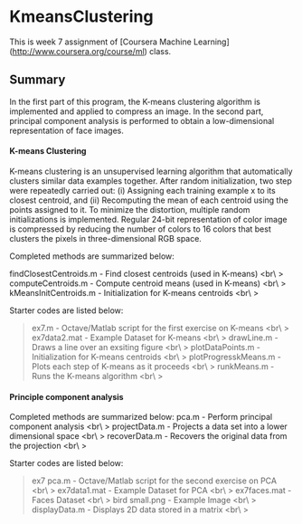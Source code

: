 KmeansClustering
================

This is week 7 assignment of [Coursera Machine Learning] (http://www.coursera.org/course/ml) class.

Summary
------
In the first part of this program, the K-means clustering algorithm is implemented and applied to compress an image. In the second part, principal component analysis is performed to obtain a low-dimensional representation of face images.

#### K-means Clustering

K-means clustering is an unsupervised learning algorithm that automatically clusters similar data examples together. After random initialization, two step were repeatedly carried out: (i) Assigning each training example x to its closest centroid, and (ii) Recomputing the mean of each centroid using the points assigned to it. To minimize the distortion, multiple random initializations is implemented. Regular 24-bit representation of color image is compressed by reducing the number of colors to 16 colors that best clusters the pixels in three-dimensional RGB space.


Completed methods are summarized below:

 findClosestCentroids.m - Find closest centroids (used in K-means) <br\ >
 computeCentroids.m - Compute centroid means (used in K-means) <br\ >
 kMeansInitCentroids.m - Initialization for K-means centroids <br\ >

Starter codes are listed below:
> ex7.m - Octave/Matlab script for the first exercise on K-means <br\ >
> ex7data2.mat - Example Dataset for K-means <br\ >
> drawLine.m - Draws a line over an exsiting figure <br\ >
> plotDataPoints.m - Initialization for K-means centroids <br\ >
> plotProgresskMeans.m - Plots each step of K-means as it proceeds <br\ >
> runkMeans.m - Runs the K-means algorithm <br\ >

#### Principle component analysis

Completed methods are summarized below:
 pca.m - Perform principal component analysis <br\ >
 projectData.m - Projects a data set into a lower dimensional space <br\ >
 recoverData.m - Recovers the original data from the projection <br\ >
 
 Starter codes are listed below:
 > ex7 pca.m - Octave/Matlab script for the second exercise on PCA <br\ >
 > ex7data1.mat - Example Dataset for PCA <br\ >
 > ex7faces.mat - Faces Dataset <br\ >
 > bird small.png - Example Image <br\ >
 > displayData.m - Displays 2D data stored in a matrix <br\ >
